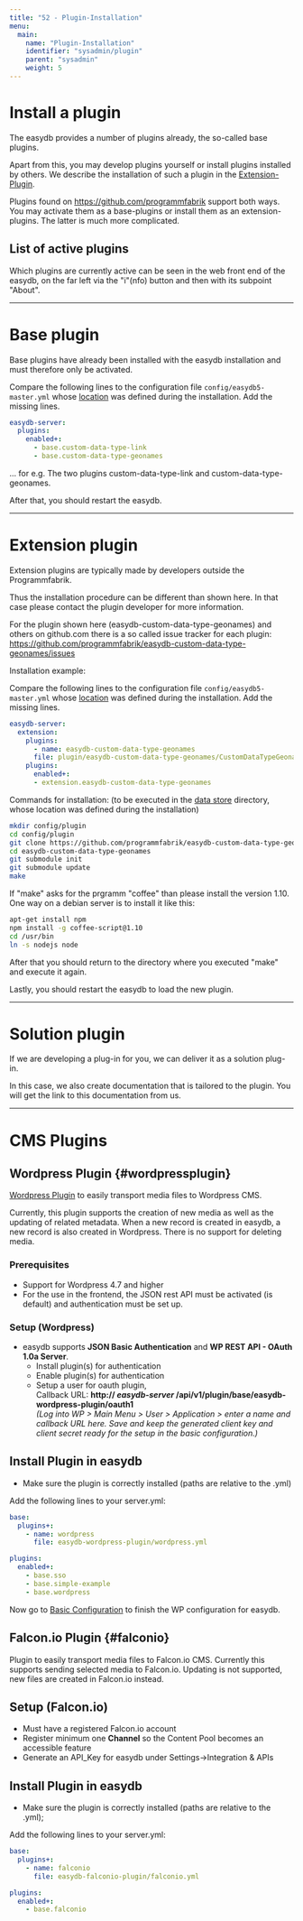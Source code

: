 ```yaml
---
title: "52 - Plugin-Installation"
menu:
  main:
    name: "Plugin-Installation"
    identifier: "sysadmin/plugin"
    parent: "sysadmin"
    weight: 5
---
```

# Install a plugin

The easydb provides a number of plugins already, the so-called base plugins.

Apart from this, you may develop plugins yourself or install plugins installed by others. We describe the installation of such a plugin in the [Extension-Plugin](#extension-plugin).

Plugins found on https://github.com/programmfabrik support both ways. You may activate them as a base-plugins or install them as an extension-plugins. The latter is much more complicated. 

## List of active plugins

Which plugins are currently active can be seen in the web front end of the easydb, on the far left via the "i"(nfo) button and then with its subpoint "About".

---

# Base plugin

Base plugins have already been installed with the easydb installation and must therefore only be activated.

Compare the following lines to the configuration file `config/easydb5-master.yml` whose [location](/en/sysadmin/installation) was defined during the installation. Add the missing lines.

```yaml
easydb-server:
  plugins:
    enabled+:
      - base.custom-data-type-link
      - base.custom-data-type-geonames
```

... for e.g. The two plugins custom-data-type-link and custom-data-type-geonames.

After that, you should restart the easydb.

---

# Extension plugin

Extension plugins are typically made by developers outside the Programmfabrik. 

Thus the installation procedure can be different than shown here. In that case please contact the plugin developer for more information.

For the plugin shown here (easydb-custom-data-type-geonames) and others on github.com there is a so called issue tracker for each plugin: https://github.com/programmfabrik/easydb-custom-data-type-geonames/issues

Installation example:

Compare the following lines to the configuration file `config/easydb5-master.yml` whose [location](/en/sysadmin/installation) was defined during the installation. Add the missing lines.

```yaml
easydb-server:
  extension:
    plugins:
      - name: easydb-custom-data-type-geonames
      file: plugin/easydb-custom-data-type-geonames/CustomDataTypeGeonames.config.yml
    plugins:
      enabled+:
      - extension.easydb-custom-data-type-geonames
```

Commands for installation: (to be executed in the [data store](/en/sysadmin/installation) directory, whose location was defined during the installation)

```bash
mkdir config/plugin
cd config/plugin
git clone https://github.com/programmfabrik/easydb-custom-data-type-geonames easydb-custom-data-type-geonames
cd easydb-custom-data-type-geonames
git submodule init
git submodule update
make
```

If "make" asks for the prgramm "coffee" than please install the version 1.10. One way on a debian server is to install it like this:

```bash
apt-get install npm
npm install -g coffee-script@1.10
cd /usr/bin
ln -s nodejs node
```

After that you should return to the directory where you executed "make" and execute it again.

Lastly, you should restart the easydb to load the new plugin.


---

# Solution plugin

If we are developing a plug-in for you, we can deliver it as a solution plug-in.

In this case, we also create documentation that is tailored to the plugin. You will get the link to this documentation from us.

---

# CMS Plugins

## Wordpress Plugin {#wordpressplugin}

[Wordpress Plugin](/en/webfrontend/datamanagement/features/plugins) to easily transport media files to Wordpress CMS. 

Currently, this plugin supports the creation of new media as well as the updating of related metadata. When a new record is created in easydb, a new record is also created in Wordpress. There is no support for deleting media.

### Prerequisites

* Support for Wordpress 4.7 and higher
* For the use in the frontend, the JSON rest API must be activated (is default) and authentication must be set up.

### Setup (Wordpress)

* easydb supports **JSON Basic Authentication** and **WP REST API - OAuth 1.0a Server**.
  * Install plugin(s) for authentication
  * Enable plugin(s) for authentication
  * Setup a user for oauth plugin, <br> Callback URL: **http:// *easydb-server* /api/v1/plugin/base/easydb-wordpress-plugin/oauth1**<br> *(Log into WP > Main Menu > User > Application > enter a name and callback URL here. Save and keep the generated client key and client secret ready for the setup in the basic configuration.)*


## Install Plugin in easydb 

* Make sure the plugin is correctly installed (paths are relative to the .yml)

Add the following lines to your server.yml:

```yaml
base:
  plugins+:
    - name: wordpress
      file: easydb-wordpress-plugin/wordpress.yml

plugins:
  enabled+:
    - base.sso
    - base.simple-example
    - base.wordpress
```

Now go to [Basic Configuration](/en/webfrontend/administration/base-config/cms) to finish the WP configuration for easydb.

## Falcon.io Plugin {#falconio}

Plugin to easily transport media files to Falcon.io CMS. Currently this supports sending selected media to Falcon.io. Updating is not supported, new files are created in Falcon.io instead.

## Setup (Falcon.io)

* Must have a registered Falcon.io account 
* Register minimum one **Channel** so the Content Pool becomes an accessible feature
* Generate an API_Key for easydb under Settings->Integration & APIs

## Install Plugin in easydb

* Make sure the plugin is correctly installed (paths are relative to the .yml);

Add the following lines to your server.yml:

```yaml
base:
  plugins+:
    - name: falconio
      file: easydb-falconio-plugin/falconio.yml

plugins:
  enabled+:
    - base.falconio
```

